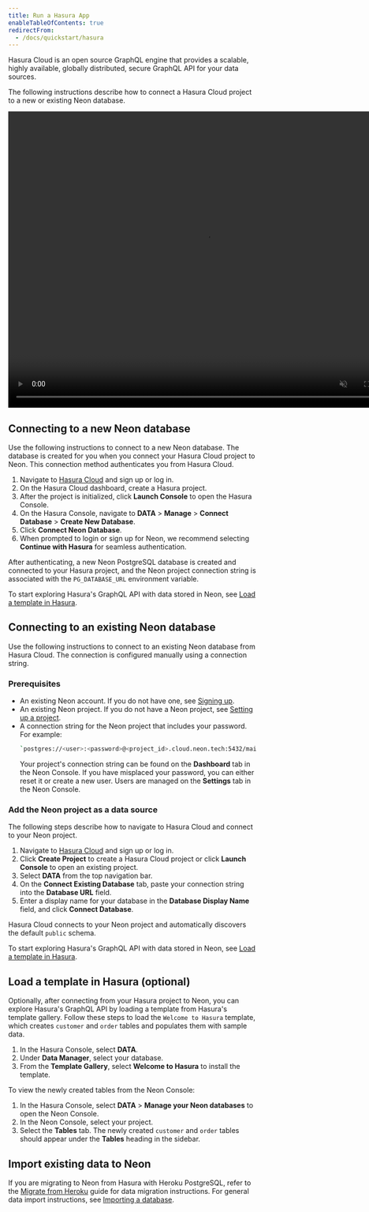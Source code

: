 ```yaml
---
title: Run a Hasura App
enableTableOfContents: true
redirectFrom:
  - /docs/quickstart/hasura
---
```


Hasura Cloud is an open source GraphQL engine that provides a scalable, highly available, globally distributed, secure GraphQL API for your data sources.

The following instructions describe how to connect a Hasura Cloud project to a new or existing Neon database.

<video autoplay playsinline muted loop width="800" height="600">
<source type="video/mp4" src="https://user-images.githubusercontent.com/13738772/195619191-6de246e2-a47a-4ab3-a68f-c5d793cd5bb0.mp4" />
</video>

## Connecting to a new Neon database

Use the following instructions to connect to a new Neon database. The database is created for you when you connect your Hasura Cloud project to Neon. This connection method authenticates you from Hasura Cloud.

1. Navigate to [Hasura Cloud](https://cloud.hasura.io/projects) and sign up or log in.
1. On the Hasura Cloud dashboard, create a Hasura project.
1. After the project is initialized, click **Launch Console** to open the Hasura Console.
1. On the Hasura Console, navigate to **DATA** > **Manage** > **Connect Database** > **Create New Database**.
1. Click **Connect Neon Database**. 
1. When prompted to login or sign up for Neon, we recommend selecting **Continue with Hasura** for seamless authentication.

After authenticating, a new Neon PostgreSQL database is created and connected to your Hasura project, and the Neon project connection string is associated with the `PG_DATABASE_URL` environment variable.

To start exploring Hasura's GraphQL API with data stored in Neon, see [Load a template in Hasura](#load-a-template-in-hasura-optional).

## Connecting to an existing Neon database

Use the following instructions to connect to an existing Neon database from Hasura Cloud. The connection is configured manually using a connection string.

### Prerequisites

- An existing Neon account. If you do not have one, see [Signing up](/docs/get-started-with-neon/signing-up).
- An existing Neon project. If you do not have a Neon project, see [Setting up a project](/docs/get-started-with-neon/setting-up-a-project).
- A connection string for the Neon project that includes your password. For example:  
  ```sh
  `postgres://<user>:<password>@<project_id>.cloud.neon.tech:5432/main`
  ```
  Your project's connection string can be found on the **Dashboard** tab in the Neon Console. If you have misplaced your password, you can either reset it or create a new user. Users are managed on the **Settings** tab in the Neon Console.

### Add the Neon project as a data source

The following steps describe how to navigate to Hasura Cloud and connect to your Neon project.

1. Navigate to [Hasura Cloud](https://cloud.hasura.io/projects) and sign up or log in.
1. Click **Create Project** to create a Hasura Cloud project or click **Launch Console** to open an existing project.
1. Select **DATA** from the top navigation bar. 
1. On the **Connect Existing Database** tab, paste your connection string into the **Database URL** field.
1. Enter a display name for your database in the **Database Display Name** field, and click **Connect Database**.

Hasura Cloud connects to your Neon project and automatically discovers the default `public` schema.

To start exploring Hasura's GraphQL API with data stored in Neon, see [Load a template in Hasura](#load-a-template-in-hasura-optional).

## Load a template in Hasura (optional)

Optionally, after connecting from your Hasura project to Neon, you can explore Hasura's GraphQL API by loading a template from Hasura's template gallery. Follow these steps to load the `Welcome to Hasura` template, which creates `customer` and `order` tables and populates them with sample data.

1. In the Hasura Console, select **DATA**.
1. Under **Data Manager**, select your database.
1. From the **Template Gallery**, select **Welcome to Hasura** to install the template.

To view the newly created tables from the Neon Console:

1. In the Hasura Console, select **DATA** > **Manage your Neon databases** to open the Neon Console.
2. In the Neon Console, select your project.
3. Select the **Tables** tab. The newly created `customer` and `order` tables should appear under the **Tables** heading in the sidebar.

## Import existing data to Neon

If you are migrating to Neon from Hasura with Heroku PostgreSQL, refer to the [Migrate from Heroku](/docs/how-to-guides/hasura-heroku-migration) guide for data migration instructions. For general data import instructions, see [Importing a database](/docs/how-to-guides/import-an-extsing-database).